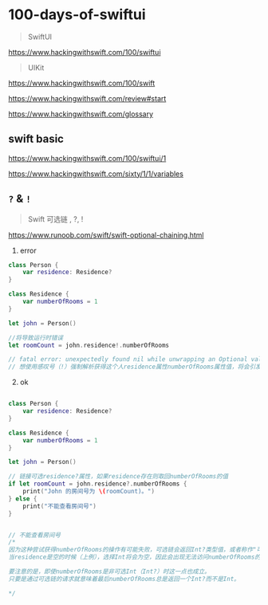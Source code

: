 # 100-days-of-swiftui

> SwiftUI

https://www.hackingwithswift.com/100/swiftui

> UIKit

https://www.hackingwithswift.com/100/swift


https://www.hackingwithswift.com/review#start

https://www.hackingwithswift.com/glossary

## swift basic

https://www.hackingwithswift.com/100/swiftui/1

https://www.hackingwithswift.com/sixty/1/1/variables


## `?` & `!`

> Swift 可选链 , ?, !

https://www.runoob.com/swift/swift-optional-chaining.html

1. error

```swift
class Person {
    var residence: Residence?
}

class Residence {
    var numberOfRooms = 1
}

let john = Person()

//将导致运行时错误
let roomCount = john.residence!.numberOfRooms

// fatal error: unexpectedly found nil while unwrapping an Optional value
// 想使用感叹号（!）强制解析获得这个人residence属性numberOfRooms属性值，将会引发运行时错误，因为这时没有可以供解析的residence值

```

2. ok

```swift

class Person {
    var residence: Residence?
}

class Residence {
    var numberOfRooms = 1
}

let john = Person()

// 链接可选residence?属性，如果residence存在则取回numberOfRooms的值
if let roomCount = john.residence?.numberOfRooms {
    print("John 的房间号为 \(roomCount)。")
} else {
    print("不能查看房间号")
}


// 不能查看房间号
/*
因为这种尝试获得numberOfRooms的操作有可能失败，可选链会返回Int?类型值，或者称作"可选Int"。
当residence是空的时候（上例），选择Int将会为空，因此会出现无法访问numberOfRooms的情况。

要注意的是，即使numberOfRooms是非可选Int（Int?）时这一点也成立。
只要是通过可选链的请求就意味着最后numberOfRooms总是返回一个Int?而不是Int。

*/

```
